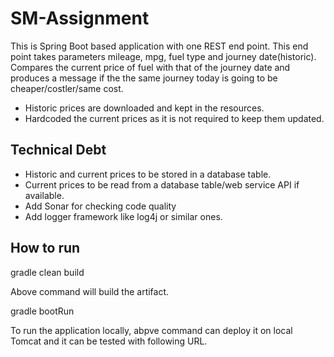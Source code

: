 # SM-Assignment
This is Spring Boot based application with one REST end point. This end point takes parameters
mileage, mpg, fuel type and journey date(historic). Compares the current price of fuel with that of the journey date and produces a message if the the same journey today is going to be cheaper/costler/same cost.

 - Historic prices are downloaded and kept in the resources.
 - Hardcoded the current prices as it is not required to keep them updated.

## Technical Debt
- Historic and current prices to be stored in a database table.
- Current prices to be read from a database table/web service API if available.
- Add Sonar for checking code quality
- Add logger framework like log4j or similar ones.

## How to run

gradle clean build

Above command will build the artifact.


gradle bootRun

To run the application locally, abpve command can deploy it on local Tomcat and it can be tested with following URL.
